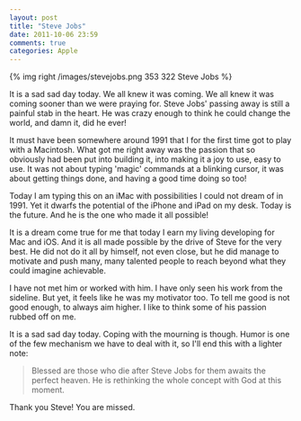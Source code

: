 ```yaml
---
layout: post
title: "Steve Jobs"
date: 2011-10-06 23:59
comments: true
categories: Apple
---
```


{% img right /images/stevejobs.png 353 322 Steve Jobs %}

It is a sad sad day today. We all knew it was coming. We all knew it was coming sooner than we were praying for. Steve Jobs' passing away is still a painful stab in the heart. He was crazy enough to think he could change the world, and damn it, did he ever!

It must have been somewhere around 1991 that I for the first time got to play with a Macintosh. What got me right away was the passion that so obviously had been put into building it, into making it a joy to use, easy to use. It was not about typing 'magic' commands at a blinking cursor, it was about getting things done, and having a good time doing so too!

Today I am typing this on an iMac with possibilities I could not dream of in 1991. Yet it dwarfs the potential of the iPhone and iPad on my desk. Today is the future. And he is the one who made it all possible!

It is a dream come true for me that today I earn my living developing for Mac and iOS. And it is all made possible by the drive of Steve for the very best. He did not do it all by himself, not even close, but he did manage to motivate and push many, many talented people to reach beyond what they could imagine achievable.

I have not met him or worked with him. I have only seen his work from the sideline. But yet, it feels like he was my motivator too. To tell me good is not good enough, to always aim higher. I like to think some of his passion rubbed off on me.

It is a sad sad day today. Coping with the mourning is though. Humor is one of the few mechanism we have to deal with it, so I'll end this with a lighter note:

> Blessed are those who die after Steve Jobs for them awaits the perfect heaven. He is rethinking the whole concept with God at this moment.

Thank you Steve! You are missed.
